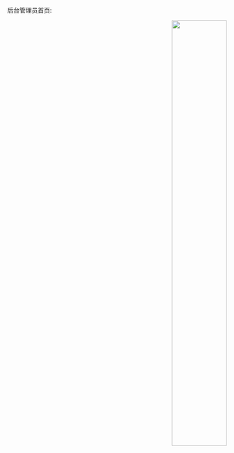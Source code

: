 
后台管理员首页:
<div align=right><img src="https://github.com/Miki-Hunter/Dining/demo_img/to_admin_index.png" width="50%" height="50%"></div>



